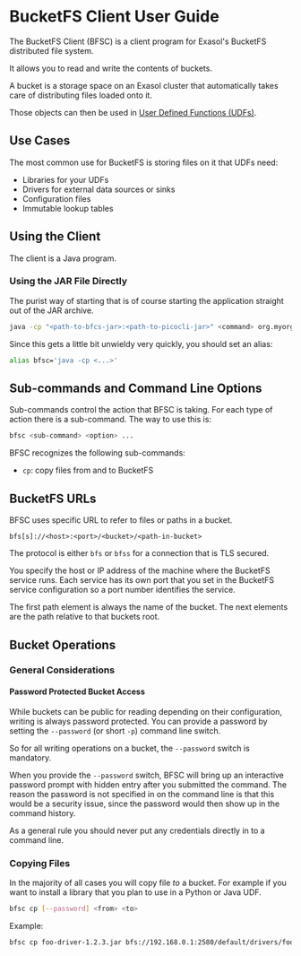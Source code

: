 # BucketFS Client User Guide

The BucketFS Client (BFSC) is a client program for Exasol's BucketFS distributed file system.

It allows you to read and write the contents of buckets.

A bucket is a storage space on an Exasol cluster that automatically takes care of distributing files loaded onto it.

Those objects can then be used in [User Defined Functions (UDFs)](https://docs.exasol.com/database_concepts/udf_scripts.htm).

## Use Cases

The most common use for BucketFS is storing files on it that UDFs need:

* Libraries for your UDFs
* Drivers for external data sources or sinks
* Configuration files
* Immutable lookup tables

## Using the Client

The client is a Java program.

### Using the JAR File Directly

 The purist way of starting that is of course starting the application straight out of the JAR archive.

```bash
java -cp "<path-to-bfcs-jar>:<path-to-picocli-jar>" <command> org.myorg.MainClass <option> ...
```

Since this gets a little bit unwieldy very quickly, you should set an alias:

```bash
alias bfsc='java -cp <...>'
```

## Sub-commands and Command Line Options

Sub-commands control the action that BFSC is taking. For each type of action there is a sub-command. The way to use this is:

```bash
bfsc <sub-command> <option> ...
```

BFSC recognizes the following sub-commands:

* `cp`: copy files from and to BucketFS

## BucketFS URLs

BFSC uses specific URL to refer to files or paths in a bucket.

```
bfs[s]://<host>:<port>/<bucket>/<path-in-bucket>
```

The protocol is either `bfs` or `bfss` for a connection that is TLS secured.

You specify the host or IP address of the machine where the BucketFS service runs. Each service has its own port that you set in the BucketFS service configuration so a port number identifies the service.

The first path element is always the name of the bucket. The next elements are the path relative to that buckets root.

## Bucket Operations

### General Considerations

#### Password Protected Bucket Access

While buckets can be public for reading depending on their configuration, writing is always password protected. You can provide a password by setting the `--password` (or short `-p`) command line switch.

So for all writing operations on a bucket, the `--password` switch is mandatory.

When you provide the `--password` switch, BFSC will bring up an interactive password prompt with hidden entry after you submitted the command. The reason the password is not specified in on the command line is that this would be a security issue, since the password would then show up in the command history.

As a general rule you should never put any credentials directly in to a command line.

### Copying Files

In the majority of all cases you will copy file _to_ a bucket. For example if you want to install a library that you plan to use in a Python or Java UDF.

```bash
bfsc cp [--password] <from> <to>
```

Example:

```bash
bfsc cp foo-driver-1.2.3.jar bfs://192.168.0.1:2580/default/drivers/foo-driver-1.2.3.jar
```